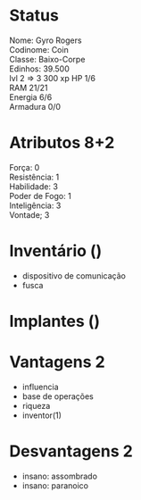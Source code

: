 # Status
Nome: Gyro Rogers  
Codinome: Coin  
Classe: Baixo-Corpe  
Edinhos: 39.500  
lvl 2 => 3
300 xp
HP 1/6   
RAM 21/21   
Energia 6/6   
Armadura 0/0   

# Atributos 8+2
Força: 0  
Resistência: 1  
Habilidade: 3  
Poder de Fogo: 1   
Inteligência: 3  
Vontade; 3   

# Inventário ()
- dispositivo de comunicação
- fusca

# Implantes ()

# Vantagens 2 
- influencia
- base de operações
- riqueza
- inventor(1)
# Desvantagens 2
- insano: assombrado
- insano: paranoico